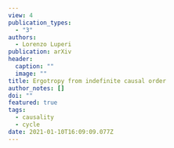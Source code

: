 ```yaml
---
view: 4
publication_types:
  - "3"
authors:
  - Lorenzo Luperi
publication: arXiv
header:
  caption: ""
  image: ""
title: Ergotropy from indefinite causal order
author_notes: []
doi: ""
featured: true
tags:
  - causality
  - cycle
date: 2021-01-10T16:09:09.077Z
---
```

